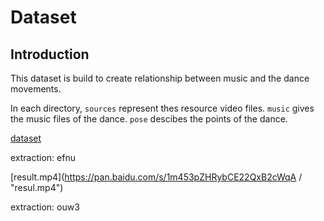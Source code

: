 # Dataset 

## Introduction

This dataset is build to create relationship between music and the dance movements. 

In each directory, `sources` represent thes resource video files. `music` gives the music files of the dance. `pose` descibes the points of the dance.

[dataset](https://pan.baidu.com/s/1x-fVbe8iSoy9eb2-QJlPAw/ "dataset")

extraction: efnu

[result.mp4](https://pan.baidu.com/s/1m453pZHRybCE22QxB2cWqA / "resul.mp4")

extraction: ouw3 
